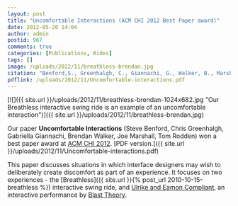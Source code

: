 ```yaml
---
layout: post
title: "Uncomfortable Interactions (ACM CHI 2012 Best Paper award)"
date: 2012-05-20 14:04
author: admin
postid: 967
comments: true
categories: [Publications, Rides]
tags: []
image: /uploads/2012/11/breathless-brendan.jpg
citation: "Benford,S., Greenhalgh, C., Giannachi, G., Walker, B., Marshall, J., Rodden, T. 2012, **Uncomfortable Interactions**. Proceedings of CHI 2012: ACM SIGCHI Conference on Human Factors in Computing Systems, ACM, New York, NY, USA. **Awarded best paper award (top 1% of submissions)**"
pdflink: /uploads/2012/11/Uncomfortable-interactions.pdf
---
```

[![]({{ site.url }}/uploads/2012/11/breathless-brendan-1024x682.jpg "Our Breathless interactive swing ride is an example of an uncomfortable interaction")]({{ site.url }}/uploads/2012/11/breathless-brendan.jpg)

Our paper **Uncomfortable Interactions** (Steve Benford, Chris Greenhalgh, Gabriella Giannachi, Brendan Walker, Joe Marshall, Tom Rodden) won a best paper award at [ACM CHI 2012](http://chi2012.acm.org "ACM chi conference site"). [PDF version.]({{ site.url }}/uploads/2012/11/Uncomfortable-interactions.pdf)

This paper discusses situations in which interface designers may wish to deliberately create discomfort as part of an experience. It focuses on two experiences - the [Breathless]({{ site.url }}{% post_url 2010-10-15-breathless %}) interactive swing ride, and [Ulrike and Eamon Compliant](http://blasttheory.co.uk/bt/work_ulrikeandeamoncompliant.html), an interactive performance by [Blast Theory](http://blasttheory.co.uk/).

